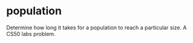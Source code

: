 # population
Determine how long it takes for a population to reach a particular size. A CS50 labs problem.

